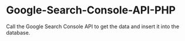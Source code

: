 # Google-Search-Console-API-PHP
Call the Google Search Console API to get the data and insert it into the database.
